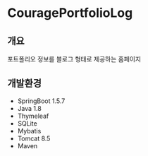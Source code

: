# CouragePortfolioLog

## 개요
포트폴리오 정보를 블로그 형태로 제공하는 홈페이지

## 개발환경

- SpringBoot 1.5.7
- Java 1.8
- Thymeleaf
- SQLite
- Mybatis
- Tomcat 8.5
- Maven